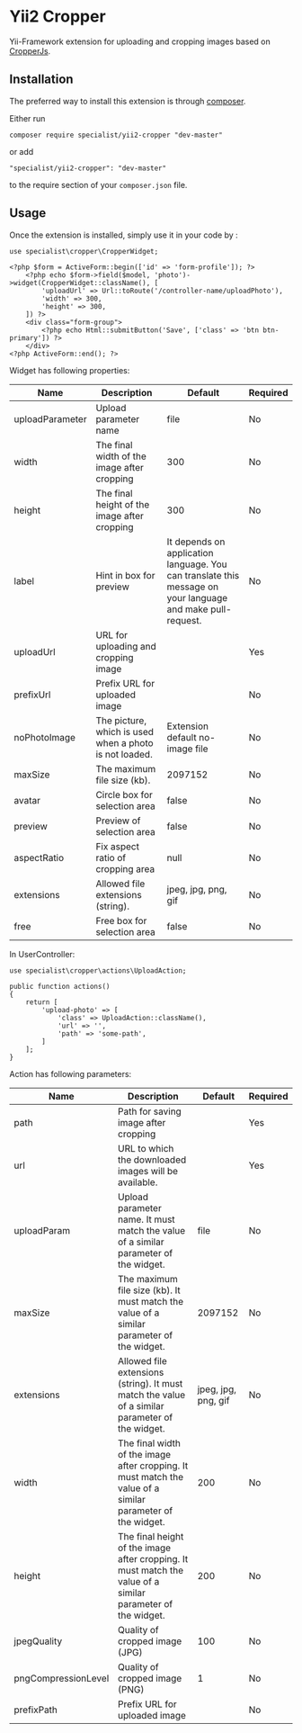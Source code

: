 Yii2 Cropper
===========
Yii-Framework extension for uploading and cropping images based on [CropperJs](https://fengyuanchen.github.io/cropperjs/).

Installation
------------

The preferred way to install this extension is through [composer](http://getcomposer.org/download/).

Either run

```
composer require specialist/yii2-cropper "dev-master"
```

or add

```
"specialist/yii2-cropper": "dev-master"
```

to the require section of your `composer.json` file.

Usage
-----

Once the extension is installed, simply use it in your code by  :

```
use specialist\cropper\CropperWidget;
```


```
<?php $form = ActiveForm::begin(['id' => 'form-profile']); ?>
    <?php echo $form->field($model, 'photo')->widget(CropperWidget::className(), [
        'uploadUrl' => Url::toRoute('/controller-name/uploadPhoto'),
        'width' => 300,
        'height' => 300,
    ]) ?>
    <div class="form-group">
        <?php echo Html::submitButton('Save', ['class' => 'btn btn-primary']) ?>
    </div>
<?php ActiveForm::end(); ?>
```
Widget has following properties:

| Name     | Description    | Default |  Required   |
| --------|---------|-------|------|
| uploadParameter  | Upload parameter name | file    |No |
| width  | The final width of the image after cropping | 300    |No |
| height  | The final height of the image after cropping | 300    |No |
| label  | Hint in box for preview | It depends on application language. You can translate this message on your language and make pull-request.    |No |
| uploadUrl  | URL for uploading and cropping image |     |Yes |
| prefixUrl  | Prefix URL for uploaded image |     |No |
| noPhotoImage  | The picture, which is used when a photo is not loaded. | Extension default no-image file   |No |
| maxSize  | The maximum file size (kb).  | 2097152    |No |
| avatar  | Circle box for selection area | false    |No |
| preview  | Preview of selection area | false    |No |
| aspectRatio | Fix aspect ratio of cropping area | null |No |
| extensions  | Allowed file extensions (string). | jpeg, jpg, png, gif    |No |
| free  | Free box for selection area | false    |No |


In UserController:

```
use specialist\cropper\actions\UploadAction;
```

```
public function actions()
{
    return [
        'upload-photo' => [
            'class' => UploadAction::className(),
            'url' => '',
            'path' => 'some-path',
        ]
    ];
}
```
Action has following parameters:

| Name     | Description    | Default |  Required   |
| --------|---------|-------|------|
| path  | Path for saving image after cropping |     |Yes |
| url  | URL to which the downloaded images will be available. |  |Yes |
| uploadParam  | Upload parameter name. It must match the value of a similar parameter of the widget. | file    |No |
| maxSize  | The maximum file size (kb). It must match the value of a similar parameter of the widget. | 2097152    |No |
| extensions  | Allowed file extensions (string). It must match the value of a similar parameter of the widget. | jpeg, jpg, png, gif    |No |
| width  | The final width of the image after cropping. It must match the value of a similar parameter of the widget. | 200    |No |
| height  | The final height of the image after cropping. It must match the value of a similar parameter of the widget. | 200    |No |
| jpegQuality  | Quality of cropped image (JPG) | 100    |No |
| pngCompressionLevel  | Quality of cropped image (PNG) | 1    |No |
| prefixPath  |Prefix URL for uploaded image |     |No |
